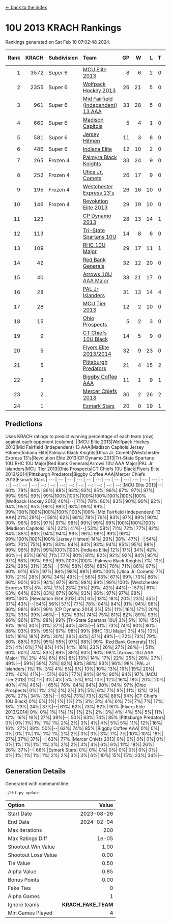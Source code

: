 [<- back to the index](readme.md)
# 10U 2013 KRACH Rankings
Rankings generated on Sat Feb 10 07:02:48 2024.

Rank|KRACH|Subdivision|Team|GP|W|L|T|OTW|OTL|SoS|Exp Wins|Win Diff
---:|---:|:---|:---|---:|---:|---:|---:|---:|---:|---:|---:|---:
1|3572|Super 6|[MCU Elite 2013](https://gamesheetstats.com/seasons/3664/teams/140889/schedule)|8|6|2|0|0|0|1306|6.8|-0.0
2|2355|Super 6|[Wolfpack Hockey 2013](https://gamesheetstats.com/seasons/3664/teams/140894/schedule)|26|21|5|0|0|1|825|21.8|-0.0
3|961|Super 6|[Mid Fairfield (Independent) 13 AAA](https://gamesheetstats.com/seasons/3664/teams/140891/schedule)|33|28|5|0|2|0|315|28.8|-0.0
4|660|Super 6|[Madison Capitols](https://gamesheetstats.com/seasons/3664/teams/162460/schedule)|5|4|1|0|1|0|201|4.9|0.0
5|581|Super 6|[Jersey Hitmen](https://gamesheetstats.com/seasons/3664/teams/140893/schedule)|11|3|8|0|0|1|2152|3.8|-0.0
6|486|Super 6|[Indiana Elite](https://gamesheetstats.com/seasons/3664/teams/144358/schedule)|12|10|2|0|0|0|147|10.9|0.0
7|265|Frozen 4|[Palmyra Black Knights](https://gamesheetstats.com/seasons/3664/teams/140906/schedule)|33|24|9|0|0|2|342|24.8|-0.0
8|252|Frozen 4|[Utica Jr. Comets](https://gamesheetstats.com/seasons/3664/teams/140900/schedule)|26|17|9|0|3|0|332|17.8|-0.0
9|195|Frozen 4|[Westchester Express 13's](https://gamesheetstats.com/seasons/3664/teams/140899/schedule)|26|16|10|0|0|2|421|16.8|-0.0
10|146|Frozen 4|[Revolution Elite 2013](https://gamesheetstats.com/seasons/3664/teams/140904/schedule)|29|19|10|0|2|1|289|19.8|-0.0
11|123||[CP Dynamo 2013](https://gamesheetstats.com/seasons/3664/teams/140901/schedule)|28|13|14|1|2|1|389|14.3|-0.0
12|113||[Tri-State Spartans 10U](https://gamesheetstats.com/seasons/3664/teams/144359/schedule)|14|8|6|0|0|1|253|8.9|0.0
13|109||[RHC 10U Major](https://gamesheetstats.com/seasons/3664/teams/140895/schedule)|29|17|11|1|2|2|207|18.3|-0.0
14|42||[Red Bank Generals](https://gamesheetstats.com/seasons/3664/teams/140896/schedule)|32|12|20|0|0|2|311|12.8|-0.0
15|40||[Arrows 10U AAA Major](https://gamesheetstats.com/seasons/3664/teams/140902/schedule)|38|21|17|0|0|1|135|21.8|-0.0
16|28||[PAL Jr Islanders](https://gamesheetstats.com/seasons/3664/teams/140903/schedule)|31|13|14|4|2|1|120|15.8|-0.0
17|28||[MCU Tier 2013](https://gamesheetstats.com/seasons/3664/teams/140890/schedule)|12|2|10|0|2|0|372|2.8|-0.0
18|15||[Ohio Prospects](https://gamesheetstats.com/seasons/3664/teams/199158/schedule)|5|2|3|0|0|0|120|2.9|0.0
19|9||[CT Chiefs 10U Black](https://gamesheetstats.com/seasons/3664/teams/140892/schedule)|14|5|9|0|0|0|53|5.8|-0.0
20|5||[Flyers Elite 2013/2014](https://gamesheetstats.com/seasons/3664/teams/140898/schedule)|32|9|23|0|0|0|51|9.8|-0.0
21|5||[Pittsburgh Predators](https://gamesheetstats.com/seasons/3664/teams/140907/schedule)|21|4|15|2|0|0|114|5.8|-0.0
22|3||[Biggby Coffee AAA](https://gamesheetstats.com/seasons/3664/teams/144357/schedule)|11|1|9|1|1|0|216|2.4|0.0
23|2||[Mercer Chiefs 2013](https://gamesheetstats.com/seasons/3664/teams/140897/schedule)|30|2|26|2|0|1|113|3.8|-0.0
24|1||[Esmark Stars](https://gamesheetstats.com/seasons/3664/teams/140905/schedule)|20|0|19|1|0|1|140|1.4|0.0

## Predictions
Uses KRACH ratings to predict winning percentage of each team (row) against each opponent (column).
||MCU Elite 2013|Wolfpack Hockey 2013|Mid Fairfield (Independent) 13 AAA|Madison Capitols|Jersey Hitmen|Indiana Elite|Palmyra Black Knights|Utica Jr. Comets|Westchester Express 13's|Revolution Elite 2013|CP Dynamo 2013|Tri-State Spartans 10U|RHC 10U Major|Red Bank Generals|Arrows 10U AAA Major|PAL Jr Islanders|MCU Tier 2013|Ohio Prospects|CT Chiefs 10U Black|Flyers Elite 2013/2014|Pittsburgh Predators|Biggby Coffee AAA|Mercer Chiefs 2013|Esmark Stars
| --: | --: | --: | --: | --: | --: | --: | --: | --: | --: | --: | --: | --: | --: | --: | --: | --: | --: | --: | --: | --: | --: | --: | --: | --: 
|MCU Elite 2013|--| 60%| 79%| 84%| 86%| 88%| 93%| 93%| 95%| 96%| 97%| 97%| 97%| 99%| 99%| 99%| 99%|100%|100%|100%|100%|100%|100%|100%
|Wolfpack Hockey 2013| 40%|--| 71%| 78%| 80%| 83%| 90%| 90%| 92%| 94%| 95%| 95%| 96%| 98%| 98%| 99%| 99%| 99%|100%|100%|100%|100%|100%|100%
|Mid Fairfield (Independent) 13 AAA| 21%| 29%|--| 59%| 62%| 66%| 78%| 79%| 83%| 87%| 89%| 90%| 90%| 96%| 96%| 97%| 97%| 98%| 99%| 99%| 99%|100%|100%|100%
|Madison Capitols| 16%| 22%| 41%|--| 53%| 58%| 71%| 72%| 77%| 82%| 84%| 85%| 86%| 94%| 94%| 96%| 96%| 98%| 99%| 99%| 99%|100%|100%|100%
|Jersey Hitmen| 14%| 20%| 38%| 47%|--| 54%| 69%| 70%| 75%| 80%| 83%| 84%| 84%| 93%| 94%| 95%| 95%| 98%| 99%| 99%| 99%| 99%|100%|100%
|Indiana Elite| 12%| 17%| 34%| 42%| 46%|--| 65%| 66%| 71%| 77%| 80%| 81%| 82%| 92%| 92%| 94%| 95%| 97%| 98%| 99%| 99%| 99%|100%|100%
|Palmyra Black Knights|  7%| 10%| 22%| 29%| 31%| 35%|--| 51%| 58%| 65%| 68%| 70%| 71%| 86%| 87%| 90%| 91%| 95%| 97%| 98%| 98%| 99%| 99%|100%
|Utica Jr. Comets|  7%| 10%| 21%| 28%| 30%| 34%| 49%|--| 56%| 63%| 67%| 69%| 70%| 86%| 86%| 90%| 90%| 94%| 97%| 98%| 98%| 99%| 99%|100%
|Westchester Express 13's|  5%|  8%| 17%| 23%| 25%| 29%| 42%| 44%|--| 57%| 61%| 63%| 64%| 82%| 83%| 87%| 88%| 93%| 96%| 97%| 97%| 98%| 99%|100%
|Revolution Elite 2013|  4%|  6%| 13%| 18%| 20%| 23%| 35%| 37%| 43%|--| 54%| 56%| 57%| 77%| 78%| 84%| 84%| 91%| 94%| 96%| 96%| 98%| 99%| 99%
|CP Dynamo 2013|  3%|  5%| 11%| 16%| 17%| 20%| 32%| 33%| 39%| 46%|--| 52%| 53%| 74%| 75%| 81%| 82%| 89%| 93%| 96%| 96%| 97%| 98%| 99%
|Tri-State Spartans 10U|  3%|  5%| 10%| 15%| 16%| 19%| 30%| 31%| 37%| 44%| 48%|--| 51%| 73%| 74%| 80%| 80%| 88%| 93%| 95%| 95%| 97%| 98%| 99%
|RHC 10U Major|  3%|  4%| 10%| 14%| 16%| 18%| 29%| 30%| 36%| 43%| 47%| 49%|--| 72%| 73%| 79%| 80%| 88%| 93%| 95%| 95%| 97%| 98%| 99%
|Red Bank Generals|  1%|  2%|  4%|  6%|  7%|  8%| 14%| 14%| 18%| 23%| 26%| 27%| 28%|--| 51%| 60%| 60%| 74%| 83%| 89%| 89%| 93%| 96%| 98%
|Arrows 10U AAA Major|  1%|  2%|  4%|  6%|  6%|  8%| 13%| 14%| 17%| 22%| 25%| 26%| 27%| 49%|--| 59%| 59%| 73%| 82%| 88%| 88%| 93%| 96%| 98%
|PAL Jr Islanders|  1%|  1%|  3%|  4%|  5%|  6%| 10%| 10%| 13%| 16%| 19%| 20%| 21%| 40%| 41%|--| 51%| 66%| 77%| 84%| 84%| 90%| 94%| 97%
|MCU Tier 2013|  1%|  1%|  3%|  4%|  5%|  5%|  9%| 10%| 12%| 16%| 18%| 20%| 20%| 40%| 41%| 49%|--| 65%| 76%| 84%| 84%| 90%| 94%| 97%
|Ohio Prospects|  0%|  1%|  2%|  2%|  2%|  3%|  5%|  6%|  7%|  9%| 11%| 12%| 12%| 26%| 27%| 34%| 35%|--| 63%| 73%| 73%| 82%| 89%| 94%
|CT Chiefs 10U Black|  0%|  0%|  1%|  1%|  1%|  2%|  3%|  3%|  4%|  6%|  7%|  7%|  7%| 17%| 18%| 23%| 24%| 37%|--| 61%| 62%| 73%| 82%| 90%
|Flyers Elite 2013/2014|  0%|  0%|  1%|  1%|  1%|  1%|  2%|  2%|  3%|  4%|  4%|  5%|  5%| 11%| 12%| 16%| 16%| 27%| 39%|--| 50%| 63%| 74%| 85%
|Pittsburgh Predators|  0%|  0%|  1%|  1%|  1%|  1%|  2%|  2%|  3%|  4%|  4%|  5%|  5%| 11%| 12%| 16%| 16%| 27%| 38%| 50%|--| 63%| 74%| 85%
|Biggby Coffee AAA|  0%|  0%|  0%|  0%|  1%|  1%|  1%|  1%|  2%|  2%|  3%|  3%|  3%|  7%|  7%| 10%| 10%| 18%| 27%| 37%| 37%|--| 63%| 77%
|Mercer Chiefs 2013|  0%|  0%|  0%|  0%|  0%|  0%|  1%|  1%|  1%|  1%|  2%|  2%|  2%|  4%|  4%|  6%|  6%| 11%| 18%| 26%| 26%| 37%|--| 66%
|Esmark Stars|  0%|  0%|  0%|  0%|  0%|  0%|  0%|  0%|  0%|  1%|  1%|  1%|  1%|  2%|  2%|  3%|  3%|  6%| 10%| 15%| 15%| 23%| 34%|--

## Generation Details

Generated with command line:
```
./thf.py update
```

| Option | Value |
| :----- | ----: |
| Start Date | 2023-08-26 |
| End Date | 2024-02-04 |
| Max Iterations | 200 |
| Max Ratings Diff | 1e-05 |
| Shootout Win Value | 1.00 |
| Shootout Loss Value | 0.00 |
| Tie Value | 0.50 |
| Alpha Value | 0.85 |
| Bonus Points | 0.00 |
| Fake Ties | 0 |
| Alpha Games | 1 |
| Ignore teams | __KRACH_FAKE_TEAM__ |
| Min Games Played | 4 |

